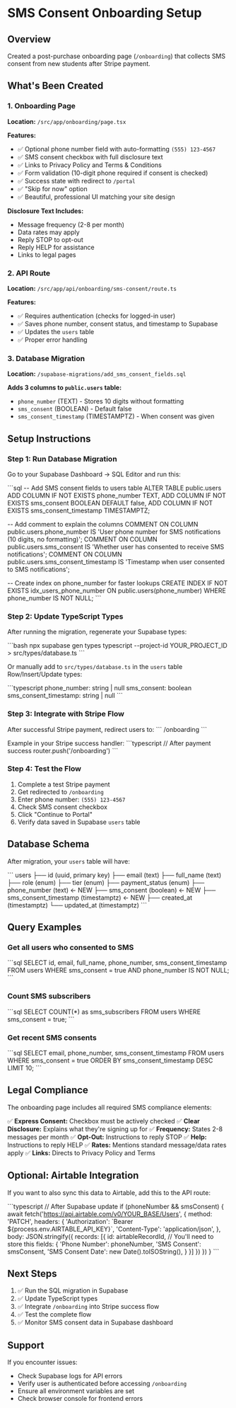 # SMS Consent Onboarding Setup

## Overview
Created a post-purchase onboarding page (`/onboarding`) that collects SMS consent from new students after Stripe payment.

## What's Been Created

### 1. Onboarding Page
**Location:** `/src/app/onboarding/page.tsx`

**Features:**
- ✅ Optional phone number field with auto-formatting `(555) 123-4567`
- ✅ SMS consent checkbox with full disclosure text
- ✅ Links to Privacy Policy and Terms & Conditions
- ✅ Form validation (10-digit phone required if consent is checked)
- ✅ Success state with redirect to `/portal`
- ✅ "Skip for now" option
- ✅ Beautiful, professional UI matching your site design

**Disclosure Text Includes:**
- Message frequency (2-8 per month)
- Data rates may apply
- Reply STOP to opt-out
- Reply HELP for assistance
- Links to legal pages

### 2. API Route
**Location:** `/src/app/api/onboarding/sms-consent/route.ts`

**Features:**
- ✅ Requires authentication (checks for logged-in user)
- ✅ Saves phone number, consent status, and timestamp to Supabase
- ✅ Updates the `users` table
- ✅ Proper error handling

### 3. Database Migration
**Location:** `/supabase-migrations/add_sms_consent_fields.sql`

**Adds 3 columns to `public.users` table:**
- `phone_number` (TEXT) - Stores 10 digits without formatting
- `sms_consent` (BOOLEAN) - Default false
- `sms_consent_timestamp` (TIMESTAMPTZ) - When consent was given

## Setup Instructions

### Step 1: Run Database Migration

Go to your Supabase Dashboard → SQL Editor and run this:

\`\`\`sql
-- Add SMS consent fields to users table
ALTER TABLE public.users
ADD COLUMN IF NOT EXISTS phone_number TEXT,
ADD COLUMN IF NOT EXISTS sms_consent BOOLEAN DEFAULT false,
ADD COLUMN IF NOT EXISTS sms_consent_timestamp TIMESTAMPTZ;

-- Add comment to explain the columns
COMMENT ON COLUMN public.users.phone_number IS 'User phone number for SMS notifications (10 digits, no formatting)';
COMMENT ON COLUMN public.users.sms_consent IS 'Whether user has consented to receive SMS notifications';
COMMENT ON COLUMN public.users.sms_consent_timestamp IS 'Timestamp when user consented to SMS notifications';

-- Create index on phone_number for faster lookups
CREATE INDEX IF NOT EXISTS idx_users_phone_number ON public.users(phone_number) WHERE phone_number IS NOT NULL;
\`\`\`

### Step 2: Update TypeScript Types

After running the migration, regenerate your Supabase types:

\`\`\`bash
npx supabase gen types typescript --project-id YOUR_PROJECT_ID > src/types/database.ts
\`\`\`

Or manually add to `src/types/database.ts` in the `users` table Row/Insert/Update types:

\`\`\`typescript
phone_number: string | null
sms_consent: boolean
sms_consent_timestamp: string | null
\`\`\`

### Step 3: Integrate with Stripe Flow

After successful Stripe payment, redirect users to:
\`\`\`
/onboarding
\`\`\`

Example in your Stripe success handler:
\`\`\`typescript
// After payment success
router.push('/onboarding')
\`\`\`

### Step 4: Test the Flow

1. Complete a test Stripe payment
2. Get redirected to `/onboarding`
3. Enter phone number: `(555) 123-4567`
4. Check SMS consent checkbox
5. Click "Continue to Portal"
6. Verify data saved in Supabase `users` table

## Database Schema

After migration, your `users` table will have:

\`\`\`
users
├── id (uuid, primary key)
├── email (text)
├── full_name (text)
├── role (enum)
├── tier (enum)
├── payment_status (enum)
├── phone_number (text) ← NEW
├── sms_consent (boolean) ← NEW
├── sms_consent_timestamp (timestamptz) ← NEW
├── created_at (timestamptz)
└── updated_at (timestamptz)
\`\`\`

## Query Examples

### Get all users who consented to SMS
\`\`\`sql
SELECT id, email, full_name, phone_number, sms_consent_timestamp
FROM users
WHERE sms_consent = true
AND phone_number IS NOT NULL;
\`\`\`

### Count SMS subscribers
\`\`\`sql
SELECT COUNT(*) as sms_subscribers
FROM users
WHERE sms_consent = true;
\`\`\`

### Get recent SMS consents
\`\`\`sql
SELECT email, phone_number, sms_consent_timestamp
FROM users
WHERE sms_consent = true
ORDER BY sms_consent_timestamp DESC
LIMIT 10;
\`\`\`

## Legal Compliance

The onboarding page includes all required SMS compliance elements:

✅ **Express Consent:** Checkbox must be actively checked
✅ **Clear Disclosure:** Explains what they're signing up for
✅ **Frequency:** States 2-8 messages per month
✅ **Opt-Out:** Instructions to reply STOP
✅ **Help:** Instructions to reply HELP
✅ **Rates:** Mentions standard message/data rates apply
✅ **Links:** Directs to Privacy Policy and Terms

## Optional: Airtable Integration

If you want to also sync this data to Airtable, add this to the API route:

\`\`\`typescript
// After Supabase update
if (phoneNumber && smsConsent) {
  await fetch('https://api.airtable.com/v0/YOUR_BASE/Users', {
    method: 'PATCH',
    headers: {
      'Authorization': \`Bearer \${process.env.AIRTABLE_API_KEY}\`,
      'Content-Type': 'application/json',
    },
    body: JSON.stringify({
      records: [{
        id: airtableRecordId, // You'll need to store this
        fields: {
          'Phone Number': phoneNumber,
          'SMS Consent': smsConsent,
          'SMS Consent Date': new Date().toISOString(),
        }
      }]
    })
  })
}
\`\`\`

## Next Steps

1. ✅ Run the SQL migration in Supabase
2. ✅ Update TypeScript types
3. ✅ Integrate `/onboarding` into Stripe success flow
4. ✅ Test the complete flow
5. ✅ Monitor SMS consent data in Supabase dashboard

## Support

If you encounter issues:
- Check Supabase logs for API errors
- Verify user is authenticated before accessing `/onboarding`
- Ensure all environment variables are set
- Check browser console for frontend errors
